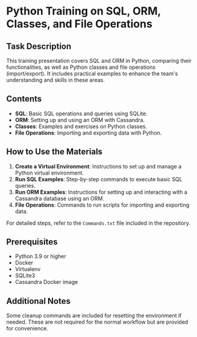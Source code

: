 # Python Training on SQL, ORM, Classes, and File Operations

## Task Description
This training presentation covers SQL and ORM in Python, comparing their functionalities, as well as Python classes and file operations (import/export). It includes practical examples to enhance the team's understanding and skills in these areas.

## Contents
- **SQL**: Basic SQL operations and queries using SQLite.
- **ORM**: Setting up and using an ORM with Cassandra.
- **Classes**: Examples and exercises on Python classes.
- **File Operations**: Importing and exporting data with Python.

## How to Use the Materials
1. **Create a Virtual Environment**: Instructions to set up and manage a Python virtual environment.
2. **Run SQL Examples**: Step-by-step commands to execute basic SQL queries.
3. **Run ORM Examples**: Instructions for setting up and interacting with a Cassandra database using an ORM.
4. **File Operations**: Commands to run scripts for importing and exporting data.

For detailed steps, refer to the `Commands.txt` file included in the repository.

## Prerequisites
- Python 3.9 or higher
- Docker
- Virtualenv
- SQLite3
- Cassandra Docker image

## Additional Notes
Some cleanup commands are included for resetting the environment if needed. These are not required for the normal workflow but are provided for convenience.
